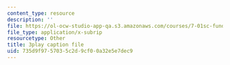 ```yaml
---
content_type: resource
description: ''
file: https://ol-ocw-studio-app-qa.s3.amazonaws.com/courses/7-01sc-fundamentals-of-biology-fall-2011/735d9f9757035c2d9cf00a32e5e7dec9_o_1dTvszV4Y.vtt
file_type: application/x-subrip
resourcetype: Other
title: 3play caption file
uid: 735d9f97-5703-5c2d-9cf0-0a32e5e7dec9
---
```

